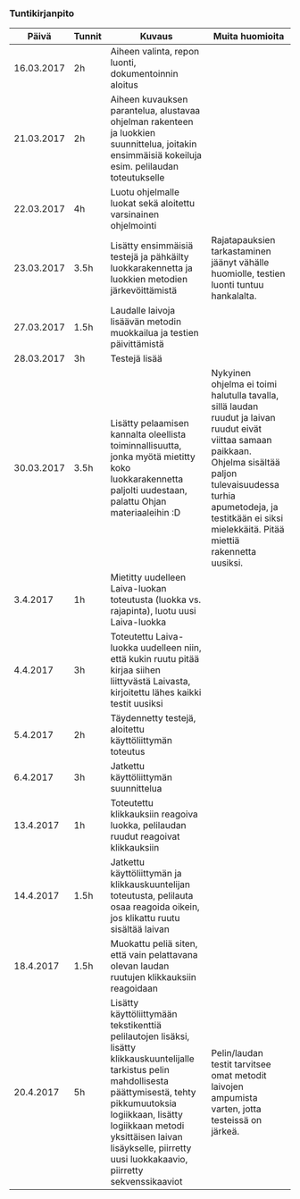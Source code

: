 ### Tuntikirjanpito
Päivä | Tunnit | Kuvaus | Muita huomioita
--------------- | ----- | ------ | ------
16.03.2017 | 2h | Aiheen valinta, repon luonti, dokumentoinnin aloitus
21.03.2017 | 2h | Aiheen kuvauksen parantelua, alustavaa ohjelman rakenteen ja luokkien suunnittelua, joitakin ensimmäisiä kokeiluja esim. pelilaudan toteutukselle
22.03.2017 | 4h | Luotu ohjelmalle luokat sekä aloitettu varsinainen ohjelmointi
23.03.2017 | 3.5h | Lisätty ensimmäisiä testejä ja pähkäilty luokkarakennetta ja luokkien metodien järkevöittämistä | Rajatapauksien tarkastaminen jäänyt vähälle huomiolle, testien luonti tuntuu hankalalta.
27.03.2017 | 1.5h | Laudalle laivoja lisäävän metodin muokkailua ja testien päivittämistä
28.03.2017 | 3h | Testejä lisää
30.03.2017 | 3.5h | Lisätty pelaamisen kannalta oleellista toiminnallisuutta, jonka myötä mietitty koko luokkarakennetta paljolti uudestaan, palattu Ohjan materiaaleihin :D | Nykyinen ohjelma ei toimi halutulla tavalla, sillä laudan ruudut ja laivan ruudut eivät viittaa samaan paikkaan. Ohjelma sisältää paljon tulevaisuudessa turhia apumetodeja, ja testitkään ei siksi mielekkäitä. Pitää miettiä rakennetta uusiksi.
3.4.2017 | 1h | Mietitty uudelleen Laiva-luokan toteutusta (luokka vs. rajapinta), luotu uusi Laiva-luokka
4.4.2017 | 3h | Toteutettu Laiva-luokka uudelleen niin, että kukin ruutu pitää kirjaa siihen liittyvästä Laivasta, kirjoitettu lähes kaikki testit uusiksi
5.4.2017 | 2h | Täydennetty testejä, aloitettu käyttöliittymän toteutus
6.4.2017 | 3h | Jatkettu käyttöliittymän suunnittelua
13.4.2017 | 1h | Toteutettu klikkauksiin reagoiva luokka, pelilaudan ruudut reagoivat klikkauksiin
14.4.2017 | 1.5h | Jatkettu käyttöliittymän ja klikkauskuuntelijan toteutusta, pelilauta osaa reagoida oikein, jos klikattu ruutu sisältää laivan
18.4.2017 | 1.5h | Muokattu peliä siten, että vain pelattavana olevan laudan ruutujen klikkauksiin reagoidaan
20.4.2017 | 5h | Lisätty käyttöliittymään tekstikenttiä pelilautojen lisäksi, lisätty klikkauskuuntelijalle tarkistus pelin mahdollisesta päättymisestä, tehty pikkumuutoksia logiikkaan, lisätty logiikkaan metodi yksittäisen laivan lisäykselle, piirretty uusi luokkakaavio, piirretty sekvenssikaaviot | Pelin/laudan testit tarvitsee omat metodit laivojen ampumista varten, jotta testeissä on järkeä.

